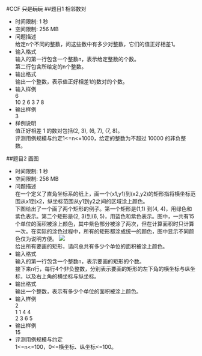 #CCF
<del>只是玩玩</del>
##题目1 相邻数对
- 时间限制: 1 秒
- 空间限制: 256 MB
- 问题描述
</br>给定n个不同的整数，问这些数中有多少对整数，它们的值正好相差1。
- 输入格式
</br>输入的第一行包含一个整数n，表示给定整数的个数。
</br>第二行包含所给定的n个整数。
- 输出格式
</br>输出一个整数，表示值正好相差1的数对的个数。
- 输入样例
</br>6
</br>10 2 6 3 7 8
- 输出样例
</br>3
- 样例说明
</br>值正好相差 1 的数对包括(2, 3), (6, 7), (7, 8)。
</br>评测用例规模与约定1<=n<=1000，给定的整数为不超过 10000 的非负整数。

##题目2 画图
- 时间限制: 1 秒
- 空间限制: 256 MB
- 问题描述
</br>在一个定义了直角坐标系的纸上，画一个(x1,y1)到(x2,y2)的矩形指将横坐标范围从x1到x2，纵坐标范围从y1到y2之间的区域涂上颜色。
</br>下图给出了一个画了两个矩形的例子。第一个矩形是(1,1) 到(4, 4)，用绿色和紫色表示。第二个矩形是(2, 3)到(6, 5)，用蓝色和紫色表示。图中，一共有15个单位的面积被涂上颜色，其中紫色部分被涂了两次，但在计算面积时只计算一次。在实际的涂色过程中，所有的矩形都涂成统一的颜色，图中显示不同颜色仅为说明方便。
![](draw/draw.jpg)
</br>给出所有要画的矩形，请问总共有多少个单位的面积被涂上颜色。
- 输入格式
</br>输入的第一行包含一个整数n，表示要画的矩形的个数。
</br>接下来n行，每行4个非负整数，分别表示要画的矩形的左下角的横坐标与纵坐标，以及右上角的横坐标与纵坐标。
- 输出格式
</br>输出一个整数，表示有多少个单位的面积被涂上颜色。
- 输入样例
</br>2
</br>1 1 4 4
</br>2 3 6 5
- 输出样例
</br>15
- 评测用例规模与约定
</br>1<=n<=100，0<=横坐标、纵坐标<=100。